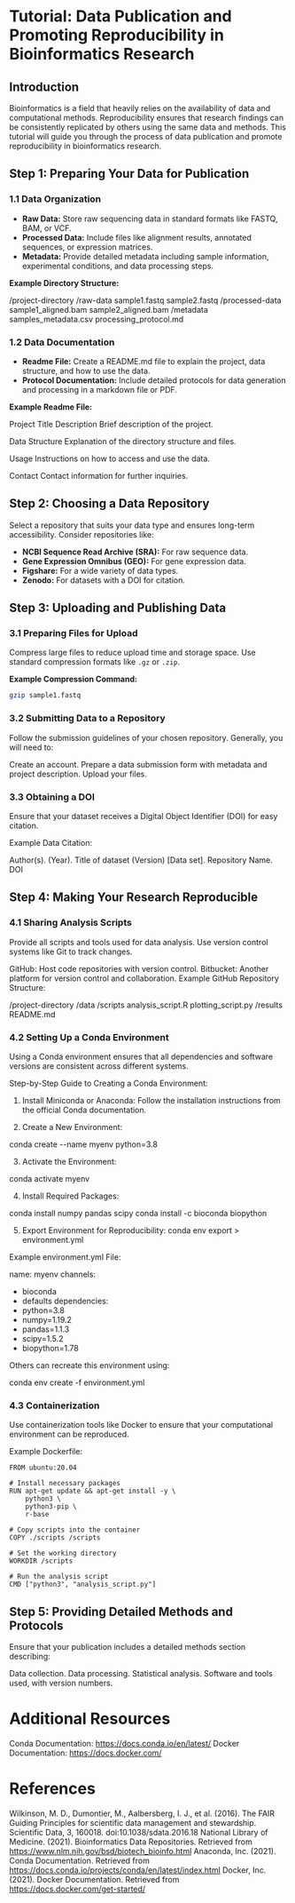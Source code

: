 # Tutorial: Data Publication and Promoting Reproducibility in Bioinformatics Research

## Introduction

Bioinformatics is a field that heavily relies on the availability of data and computational methods. Reproducibility ensures that research findings can be consistently replicated by others using the same data and methods. This tutorial will guide you through the process of data publication and promote reproducibility in bioinformatics research.

## Step 1: Preparing Your Data for Publication

### 1.1 Data Organization

- **Raw Data:** Store raw sequencing data in standard formats like FASTQ, BAM, or VCF.
- **Processed Data:** Include files like alignment results, annotated sequences, or expression matrices.
- **Metadata:** Provide detailed metadata including sample information, experimental conditions, and data processing steps.

**Example Directory Structure:**

/project-directory
/raw-data
sample1.fastq
sample2.fastq
/processed-data
sample1_aligned.bam
sample2_aligned.bam
/metadata
samples_metadata.csv
processing_protocol.md


### 1.2 Data Documentation

- **Readme File:** Create a README.md file to explain the project, data structure, and how to use the data.
- **Protocol Documentation:** Include detailed protocols for data generation and processing in a markdown file or PDF.

**Example Readme File:**

Project Title
Description
Brief description of the project.

Data Structure
Explanation of the directory structure and files.

Usage
Instructions on how to access and use the data.

Contact
Contact information for further inquiries.


## Step 2: Choosing a Data Repository

Select a repository that suits your data type and ensures long-term accessibility. Consider repositories like:

- **NCBI Sequence Read Archive (SRA):** For raw sequence data.
- **Gene Expression Omnibus (GEO):** For gene expression data.
- **Figshare:** For a wide variety of data types.
- **Zenodo:** For datasets with a DOI for citation.

## Step 3: Uploading and Publishing Data

### 3.1 Preparing Files for Upload

Compress large files to reduce upload time and storage space. Use standard compression formats like `.gz` or `.zip`.

**Example Compression Command:**
```bash
gzip sample1.fastq
```

### 3.2 Submitting Data to a Repository
Follow the submission guidelines of your chosen repository. Generally, you will need to:

Create an account.
Prepare a data submission form with metadata and project description.
Upload your files.

### 3.3 Obtaining a DOI
Ensure that your dataset receives a Digital Object Identifier (DOI) for easy citation.

Example Data Citation:

Author(s). (Year). Title of dataset (Version) [Data set]. Repository Name. DOI

## Step 4: Making Your Research Reproducible

### 4.1 Sharing Analysis Scripts
Provide all scripts and tools used for data analysis. Use version control systems like Git to track changes.

GitHub: Host code repositories with version control.
Bitbucket: Another platform for version control and collaboration.
Example GitHub Repository Structure:

/project-directory
    /data
    /scripts
        analysis_script.R
        plotting_script.py
    /results
    README.md

### 4.2 Setting Up a Conda Environment
Using a Conda environment ensures that all dependencies and software versions are consistent across different systems.

Step-by-Step Guide to Creating a Conda Environment:

1. Install Miniconda or Anaconda:
Follow the installation instructions from the official Conda documentation.

2. Create a New Environment:

conda create --name myenv python=3.8

3. Activate the Environment:

conda activate myenv

4. Install Required Packages:

conda install numpy pandas scipy
conda install -c bioconda biopython

5. Export Environment for Reproducibility:
conda env export > environment.yml

Example environment.yml File:

name: myenv
channels:
  - bioconda
  - defaults
dependencies:
  - python=3.8
  - numpy=1.19.2
  - pandas=1.1.3
  - scipy=1.5.2
  - biopython=1.78

Others can recreate this environment using:

conda env create -f environment.yml

### 4.3 Containerization
Use containerization tools like Docker to ensure that your computational environment can be reproduced.

Example Dockerfile:
```
FROM ubuntu:20.04

# Install necessary packages
RUN apt-get update && apt-get install -y \
    python3 \
    python3-pip \
    r-base

# Copy scripts into the container
COPY ./scripts /scripts

# Set the working directory
WORKDIR /scripts

# Run the analysis script
CMD ["python3", "analysis_script.py"]
```

## Step 5: Providing Detailed Methods and Protocols
Ensure that your publication includes a detailed methods section describing:

Data collection.
Data processing.
Statistical analysis.
Software and tools used, with version numbers.

# Additional Resources
Conda Documentation: https://docs.conda.io/en/latest/
Docker Documentation: https://docs.docker.com/


# References
Wilkinson, M. D., Dumontier, M., Aalbersberg, I. J., et al. (2016). The FAIR Guiding Principles for scientific data management and stewardship. Scientific Data, 3, 160018. doi:10.1038/sdata.2016.18
National Library of Medicine. (2021). Bioinformatics Data Repositories. Retrieved from https://www.nlm.nih.gov/bsd/biotech_bioinfo.html
Anaconda, Inc. (2021). Conda Documentation. Retrieved from https://docs.conda.io/projects/conda/en/latest/index.html
Docker, Inc. (2021). Docker Documentation. Retrieved from https://docs.docker.com/get-started/



